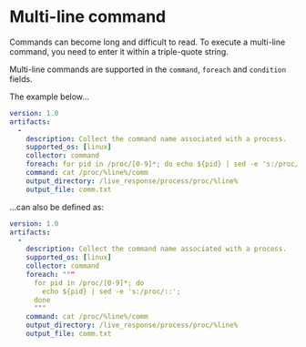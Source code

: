 # Multi-line command

Commands can become long and difficult to read. To execute a multi-line command, you need to enter it within a triple-quote string.

Multi-line commands are supported in the ```command```, ```foreach``` and ```condition``` fields.

The example below...

```yaml
version: 1.0
artifacts:
  -
    description: Collect the command name associated with a process.
    supported_os: [linux]
    collector: command
    foreach: for pid in /proc/[0-9]*; do echo ${pid} | sed -e 's:/proc/::'; done
    command: cat /proc/%line%/comm
    output_directory: /live_response/process/proc/%line%
    output_file: comm.txt
```

...can also be defined as:

```yaml
version: 1.0
artifacts:
  -
    description: Collect the command name associated with a process.
    supported_os: [linux]
    collector: command
    foreach: """
      for pid in /proc/[0-9]*; do 
        echo ${pid} | sed -e 's:/proc/::';
      done
      """
    command: cat /proc/%line%/comm
    output_directory: /live_response/process/proc/%line%
    output_file: comm.txt
```

